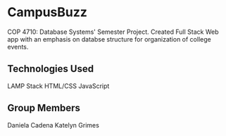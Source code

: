 # CampusBuzz
COP 4710: Database Systems' Semester Project. Created Full Stack Web app with an emphasis on databse structure for organization of college events. 

## Technologies Used
LAMP Stack
HTML/CSS
JavaScript 

## Group Members
Daniela Cadena 
Katelyn Grimes